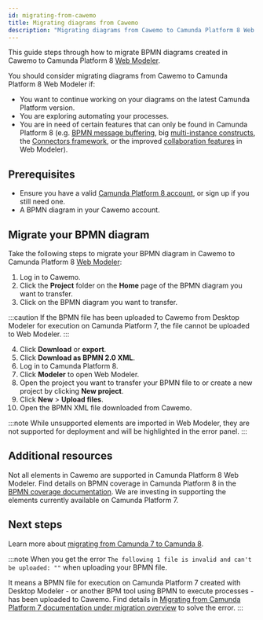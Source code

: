 ```yaml
---
id: migrating-from-cawemo
title: Migrating diagrams from Cawemo
description: "Migrating diagrams from Cawemo to Camunda Platform 8 Web Modeler"
---
```


This guide steps through how to migrate BPMN diagrams created in Cawemo to Camunda Platform 8 [Web Modeler](https://modeler.cloud.camunda.io/).

You should consider migrating diagrams from Cawemo to Camunda Platform 8 Web Modeler if:

- You want to continue working on your diagrams on the latest Camunda Platform version.
- You are exploring automating your processes.
- You are in need of certain features that can only be found in Camunda Platform 8 (e.g. [BPMN message buffering](/components/concepts/messages.md#message-buffering), big [multi-instance constructs](/components/modeler/bpmn/multi-instance/multi-instance.md), the [Connectors framework](/components/connectors/use-connectors/index.md), or the improved [collaboration features](/components/modeler/web-modeler/collaboration.md) in Web Modeler).

## Prerequisites

- Ensure you have a valid [Camunda Platform 8 account](/guides/create-account.md), or sign up if you still need one.
- A BPMN diagram in your Cawemo account.

## Migrate your BPMN diagram

Take the following steps to migrate your BPMN diagram in Cawemo to Camunda Platform 8 [Web Modeler](/components/modeler/web-modeler/launch-cloud-modeler.md):

1. Log in to Cawemo.
2. Click the **Project** folder on the **Home** page of the BPMN diagram you want to transfer.
3. Click on the BPMN diagram you want to transfer.

:::caution
If the BPMN file has been uploaded to Cawemo from Desktop Modeler for execution on Camunda Platform 7, the file cannot be uploaded to Web Modeler.
:::

4. Click **Download** or **export**.
5. Click **Download as BPMN 2.0 XML**.
6. Log in to Camunda Platform 8.
7. Click **Modeler** to open Web Modeler.
8. Open the project you want to transfer your BPMN file to or create a new project by clicking **New project**.
9. Click **New** > **Upload files**.
10. Open the BPMN XML file downloaded from Cawemo.

:::note
While unsupported elements are imported in Web Modeler, they are not supported for deployment and will be highlighted in the error panel.
:::

## Additional resources

Not all elements in Cawemo are supported in Camunda Platform 8 Web Modeler. Find details on BPMN coverage in Camunda Platform 8 in the [BPMN coverage documentation](/components/modeler/bpmn/bpmn-coverage.md). We are investing in supporting the elements currently available on Camunda Platform 7.

## Next steps

Learn more about [migrating from Camunda 7 to Camunda 8](/guides/migrating-from-camunda-platform-7.md).

:::note
When you get the error `The following 1 file is invalid and can't be uploaded: ""` when uploading your BPMN file.

It means a BPMN file for execution on Camunda Platform 7 created with Desktop Modeler - or another BPM tool using BPMN to execute processes - has been uploaded to Cawemo. Find details in [Migrating from Camunda Platform 7 documentation under migration overview](/guides/migrating-from-camunda-platform-7.md#migration-overview) to solve the error.
:::
